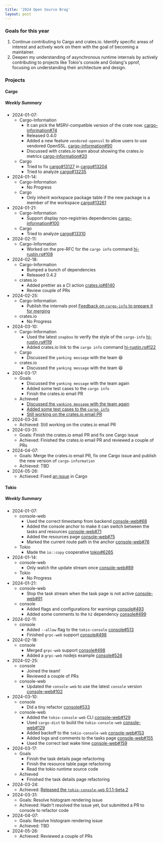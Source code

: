 ```yaml
---
title: '2024 Open Source Brag'
layout: post
---
```


### Goals for this year

1. Continue contributing to Cargo and crates.io. Identify specific areas of interest and actively work on them with the goal of becoming a maintainer.
2. Deepen my understanding of asynchronous runtime internals by actively contributing to projects like Tokio's console and Golang's pprof, focusing on understanding their architecture and design.

### Projects

#### Cargo

##### Weekly Summary

- 2024-01-07:
  - Cargo-Information
    - It can pick the MSRV-compatible version of the crate now. [cargo-information#74](https://github.com/hi-rustin/cargo-information/pull/74)
    - Released 0.4.0
    - Added a new feature `vendored-openssl` to allow users to use vendored OpenSSL. [cargo-information#90](https://github.com/hi-rustin/cargo-information/pull/90)
    - Discussed with crates.io team about showing the crates.io metrics [cargo-information#20](https://github.com/hi-rustin/cargo-information/issues/20)
  - Cargo
    - Tried to fix [cargo#13127](https://github.com/rust-lang/cargo/issues/13127) in [cargo#13204](https://github.com/rust-lang/cargo/pull/13204)
    - Tried to analyze [cargo#13235](https://github.com/rust-lang/cargo/issues/13235)
- 2024-01-14:
  - Cargo-Information
    - No Progress
  - Cargo
    - Only inherit workspace package table if the new package is a member of the workspace [cargo#13261](https://github.com/rust-lang/cargo/pull/13261)
- 2024-01-21:
  - Cargo-Information
    - Support display non-registries dependencies [cargo-information#100](https://github.com/hi-rustin/cargo-information/pull/100)
  - Cargo
    - Tried to analyze [cargo#13310](https://github.com/rust-lang/cargo/issues/13310)
- 2024-02-11:
  - Cargo-Information
    - Worked on the pre-RFC for the `cargo info` command [hi-rustin.rs#108](https://github.com/hi-rustin/hi-rustin.rs/pull/108)
- 2024-02-18:
  - Cargo-Information
    - Bumped a bunch of dependencies
    - Released 0.4.2
  - crates.io
    - Added prettier as a CI action [crates.io#8140](https://github.com/rust-lang/crates.io/pull/8140)
    - Review couple of PRs
- 2024-02-25:
  - Cargo-Information
    - Publish the internals post [Feedback on `cargo-info` to prepare it for merging](https://internals.rust-lang.org/t/feedback-on-cargo-info-to-prepare-it-for-merging/20369)
  - crates.io
    - No Progress
- 2024-03-10:
  - Cargo-Information
    - Used the latest `snapbox` to verify the style of the `cargo-info` [hi-rustin.rs#119](https://github.com/hi-rustin/cargo-information/pull/119)
    - Added crates.io link to the `cargo info` command [hi-rustin.rs#122](https://github.com/hi-rustin/cargo-information/pull/122)
  - Cargo
    - Discussed the `yanking message` with the team 😆
  - crates.io
    - Discussed the `yanking message` with the team 😆
- 2024-03-17:
  - Goals
    - Discussed the `yanking message` with the team again
    - Added some test cases to the `cargo info`
    - Finish the crates.io email PR
  - Achieved
    - [Discussed the `yanking message` with the team again](https://hackmd.io/_K2Le1ZbQEykvhIQvQI7Hw#2024-03-12)
    - [Added some test cases to the `cargo info`](https://github.com/hi-rustin/cargo-information/pull/126)
    - [Still working on the crates.io email PR](https://github.com/rust-lang/crates.io/pull/8290)
- 2024-03-24:
  - Achieved: Still working on the crates.io email PR
- 2024-03-31:
  - Goals: Finish the crates.io email PR and fix one Cargo issue
  - Achieved: Finished the crates.io email PR and reviewed a couple of PRs
- 2024-04-07:
  - Goals: Merge the crates.io email PR, fix one Cargo issue and publish the new version of `cargo-information`
  - Achieved: TBD
- 2024-05-26:
  - Achieved: Fixed [an issue](https://github.com/rust-lang/cargo/issues/13752) in Cargo

#### Tokio

##### Weekly Summary

- 2024-01-07:
  - console-web
    - Used the correct timestamp from backend [console-web#68](https://github.com/hi-rustin/console-web/pull/68)
    - Added the console anchor to make it can switch between the tasks and resources [console-web#71](https://github.com/hi-rustin/console-web/pull/71)
    - Added the resources page [console-web#75](https://github.com/hi-rustin/console-web/pull/75)
    - Marked the current route path in the anchor [console-web#76](https://github.com/hi-rustin/console-web/pull/76)
  - Tokio
    - Made the `io::copy` cooperative [tokio#6265](https://github.com/tokio-rs/tokio/pull/6265)
- 2024-01-14:
  - console-web
    - Only watch the update stream once [console-web#89](https://github.com/hi-rustin/console-web/pull/89)
  - Tokio
    - No Progress
- 2024-01-21:
  - console-web
    - Stop the task stream when the task page is not active [console-web#91](<https://github.com/hi-rustin/console-web/pull/91>)
  - console
    - Added flags and configurations for warnings [console#493](https://github.com/tokio-rs/console/pull/493)
    - Added some comments to the `h2` dependency [console#499](https://github.com/tokio-rs/console/pull/499)
- 2024-02-11:
  - console
    - Added `--allow` flag to the `tokio-console` [console#513](https://github.com/tokio-rs/console/pull/513)
    - Finished `grpc-web` support [console#498](https://github.com/tokio-rs/console/pull/498)
- 2024-02-18:
  - console
    - Merged `grpc-web` support [console#498](https://github.com/tokio-rs/console/pull/498)
    - Added a `grpc-web` nodejs example [console#526](https://github.com/tokio-rs/console/pull/526)
- 2024-02-25:
  - console
    - Joined the team!
    - Reviewed a couple of PRs
  - console-web
    - Updated the `console-web` to use the latest `console` version [console-web#102](https://github.com/hi-rustin/console-web/pull/102)
- 2024-03-10:
  - console
    - Did a tiny refactor [console#533](https://github.com/tokio-rs/console/pull/533)
  - console-web
    - Added the `tokio-console-web` CLI [console-web#129](https://github.com/hi-rustin/tokio-console-web/pull/129)
    - Used `cargo-dist` to build the `tokio-console-web` [console-web#129](https://github.com/hi-rustin/tokio-console-web/pull/129)
    - Added backoff to the `tokio-console-web` [console-web#153](https://github.com/hi-rustin/tokio-console-web/pull/153)
    - Added logs and comments to the tasks page [console-web#155](https://github.com/hi-rustin/tokio-console-web/pull/155)
    - Used the correct last wake time [console-web#159](https://github.com/hi-rustin/tokio-console-web/pull/159)
- 2024-03-17:
  - Goals
    - Finish the task details page refactoring
    - Finish the resource table page refactoring
    - Read the tokio runtime source code
  - Achieved
    - Finished the task details page refactoring
- 2024-03-24:
  - Achieved: [Released the `tokio-console-web` 0.1.1-beta.2](https://github.com/hi-rustin/tokio-console-web/releases/tag/0.1.1-beta.2)
- 2024-03-31:
  - Goals: Resolve histogram rendering issue
  - Achieved: Hadn't resolved the issue yet, but submitted a PR to console to refactor code
- 2024-04-07:
  - Goals: Resolve histogram rendering issue
  - Achieved: TBD
- 2024-05-26:
  - Achieved: Reviewed a couple of PRs
